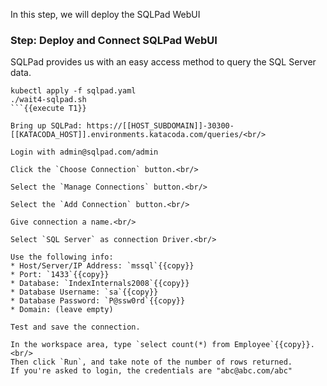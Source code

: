 In this step, we will deploy the SQLPad WebUI

### Step: Deploy and Connect SQLPad WebUI
SQLPad provides us with an easy access method to query the SQL Server data.

```
kubectl apply -f sqlpad.yaml
./wait4-sqlpad.sh
```{{execute T1}}

Bring up SQLPad: https://[[HOST_SUBDOMAIN]]-30300-[[KATACODA_HOST]].environments.katacoda.com/queries/<br/>

Login with admin@sqlpad.com/admin

Click the `Choose Connection` button.<br/>

Select the `Manage Connections` button.<br/>

Select the `Add Connection` button.<br/>

Give connection a name.<br/>

Select `SQL Server` as connection Driver.<br/>

Use the following info:
* Host/Server/IP Address: `mssql`{{copy}}
* Port: `1433`{{copy}}
* Database: `IndexInternals2008`{{copy}}
* Database Username: `sa`{{copy}}
* Database Password: `P@ssw0rd`{{copy}}
* Domain: (leave empty)

Test and save the connection.

In the workspace area, type `select count(*) from Employee`{{copy}}.<br/>
Then click `Run`, and take note of the number of rows returned.
If you're asked to login, the credentials are "abc@abc.com/abc"

